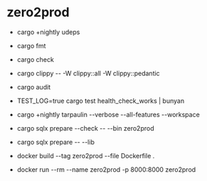 # zero2prod

- cargo +nightly udeps
- cargo fmt
- cargo check
- cargo clippy  -- -W clippy::all -W clippy::pedantic
- cargo audit
- TEST_LOG=true cargo test health_check_works | bunyan
- cargo +nightly tarpaulin --verbose --all-features --workspace


- cargo sqlx prepare --check -- --bin zero2prod
- cargo sqlx prepare -- --lib
- docker build --tag zero2prod --file Dockerfile .
- docker run --rm --name zero2prod -p 8000:8000 zero2prod
